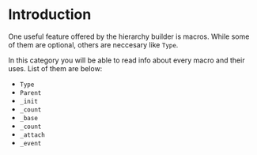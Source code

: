 # Introduction

One useful feature offered by the hierarchy builder is macros. While some of them are optional, others are neccesary like `Type`. 

In this category you will be able to read info about every macro and their uses. List of them are below:

- `Type`
- `Parent`
- `_init`
- `_count`
- `_base`
- `_count`
- `_attach`
- `_event`

